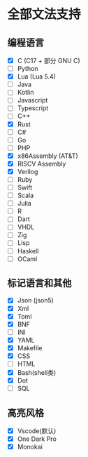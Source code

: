 
# 全部文法支持

## 编程语言

- [x] C (C17 + 部分 GNU C)
- [ ] Python
- [x] Lua (Lua 5.4)
- [ ] Java
- [ ] Kotlin
- [ ] Javascript
- [ ] Typescript
- [ ] C++
- [x] Rust
- [ ] C#
- [ ] Go
- [ ] PHP
- [x] x86Assembly (AT&T)
- [x] RISCV Assembly
- [x] Verilog
- [ ] Ruby
- [ ] Swift
- [ ] Scala
- [ ] Julia
- [ ] R
- [ ] Dart
- [ ] VHDL
- [ ] Zig
- [ ] Lisp
- [ ] Haskell
- [ ] OCaml

## 标记语言和其他

- [x] Json (json5)
- [x] Xml
- [x] Toml
- [x] BNF
- [ ] INI
- [x] YAML
- [x] Makefile
- [x] CSS
- [ ] HTML
- [x] Bash(shell类)
- [x] Dot
- [ ] SQL

## 高亮风格

- [x] Vscode(默认)
- [x] One Dark Pro
- [x] Monokai